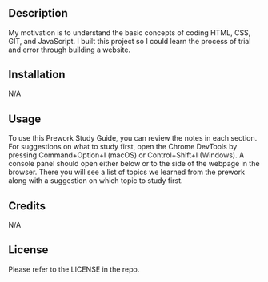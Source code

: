 # <Prework Study Guide Webpage>

## Description

My motivation is to understand the basic concepts of coding HTML, CSS, GIT, and JavaScript. I built this project so I could learn the process of trial and error through building a website. 


## Installation

N/A
## Usage

To use this Prework Study Guide, you can review the notes in each section. For suggestions on what to study first, open the Chrome DevTools by pressing Command+Option+I (macOS) or Control+Shift+I (Windows). A console panel should open either below or to the side of the webpage in the browser. There you will see a list of topics we learned from the prework along with a suggestion on which topic to study first.

## Credits
N/A

## License

Please refer to the LICENSE in the repo.


